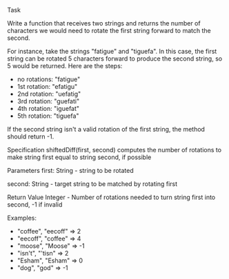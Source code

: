 Task

Write a function that receives two strings and returns the number of characters we would need to rotate the first string forward to match the second.

For instance, take the strings "fatigue" and "tiguefa". In this case, the first string can be rotated 5 characters forward to produce the second string, so 5 would be returned. Here are the steps:

* no rotations: "fatigue"
* 1st rotation: "efatigu"
* 2nd rotation: "uefatig"
* 3rd rotation: "guefati"
* 4th rotation: "iguefat"
* 5th rotation: "tiguefa"

If the second string isn't a valid rotation of the first string, the method should return -1.

Specification
shiftedDiff(first, second)
computes the number of rotations to make string first equal to string second, if possible

Parameters
first: String - string to be rotated

second: String - target string to be matched by rotating first

Return Value
Integer - Number of rotations needed to turn string first into second, -1 if invalid

Examples:
* "coffee", "eecoff" => 2
* "eecoff", "coffee" => 4
* "moose", "Moose" => -1
* "isn't", "'tisn" => 2
* "Esham", "Esham" => 0
* "dog", "god" => -1
